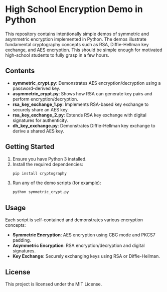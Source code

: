 # High School Encryption Demo in Python

This repository contains intentionally simple demos of symmetric and asymmetric encryption implemented in Python. The demos illustrate fundamental cryptography concepts such as RSA, Diffie-Hellman key exchange, and AES encryption. This should be simple enough for motivated high-school students to fully grasp in a few hours.

## Contents

- **symmetric_crypt.py**: Demonstrates AES encryption/decryption using a password-derived key.
- **asymmetric_crypt.py**: Shows how RSA can generate key pairs and perform encryption/decryption.
- **rsa_key_exchange_1.py**: Implements RSA-based key exchange to securely share an AES key.
- **rsa_key_exchange_2.py**: Extends RSA key exchange with digital signatures for authenticity.
- **dh_key_exchange.py**: Demonstrates Diffie-Hellman key exchange to derive a shared AES key.

## Getting Started

1. Ensure you have Python 3 installed.
2. Install the required dependencies:
   ````bash
   pip install cryptography
   ````
3. Run any of the demo scripts (for example):
   ````bash
   python symmetric_crypt.py
   ````

## Usage

Each script is self-contained and demonstrates various encryption concepts:
- **Symmetric Encryption**: AES encryption using CBC mode and PKCS7 padding.
- **Asymmetric Encryption**: RSA encryption/decryption and digital signatures.
- **Key Exchange**: Securely exchanging keys using RSA or Diffie-Hellman.

## License

This project is licensed under the MIT License.

